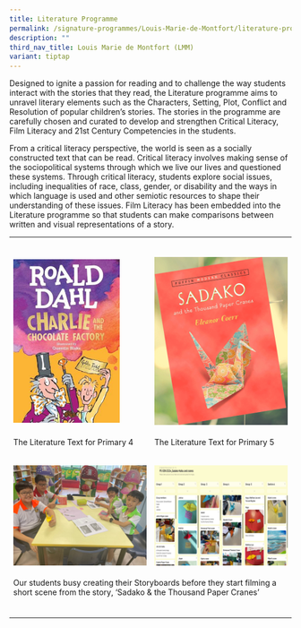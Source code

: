 ```yaml
---
title: Literature Programme
permalink: /signature-programmes/Louis-Marie-de-Montfort/literature-programme/
description: ""
third_nav_title: Louis Marie de Montfort (LMM)
variant: tiptap
---
```

<p>Designed to ignite a passion for reading and to challenge the way students
interact with the stories that they read, the Literature programme aims
to unravel literary elements such as the Characters, Setting, Plot, Conflict
and Resolution of popular children’s stories. The stories in the programme
are carefully chosen and curated to develop and strengthen Critical Literacy,
Film Literacy and 21st Century Competencies in the students.</p>
<p>From a critical literacy perspective, the world is seen as a socially
constructed text that can be read. Critical literacy involves making sense
of the sociopolitical systems through which we live our lives and questioned
these systems. Through critical literacy, students explore social issues,
including inequalities of race, class, gender, or disability and the ways
in which language is used and other semiotic resources to shape their understanding
of these issues. Film Literacy has been embedded into the Literature programme
so that students can make comparisons between written and visual representations
of a story.</p>
<p></p>
<table>
<tbody>
<tr>
<td rowspan="1" colspan="1">
<p></p>
</td>
<td rowspan="1" colspan="1">
<p></p>
</td>
</tr>
<tr>
<td rowspan="1" colspan="1">
<p></p>
<div class="isomer-image-wrapper">
<img style="width: 80%;" height="auto" width="100%" alt="" src="/images/literaturep4.jpg">
</div>
</td>
<td rowspan="1" colspan="1">
<p></p>
<div class="isomer-image-wrapper">
<img style="width: 100%" height="auto" width="100%" alt="" src="/images/literaturep5.png">
</div>
</td>
</tr>
<tr>
<td rowspan="1" colspan="1">
<p>The Literature Text for Primary 4</p>
</td>
<td rowspan="1" colspan="1">
<p>The Literature Text for Primary 5</p>
</td>
</tr>
<tr>
<td rowspan="1" colspan="1">
<p></p>
<div class="isomer-image-wrapper">
<img style="width: 100%" height="auto" width="100%" alt="" src="/images/showcasep5.jpg">
</div>
</td>
<td rowspan="1" colspan="1">
<p></p>
<div class="isomer-image-wrapper">
<img style="width: 100%" height="auto" width="100%" alt="" src="/images/showcasep52.jpg">
</div>
</td>
</tr>
<tr>
<td rowspan="1" colspan="2">
<p>Our students busy creating their Storyboards before they start filming
a short scene from the story, ‘Sadako &amp; the Thousand Paper Cranes’</p>
</td>
</tr>
<tr>
<td rowspan="1" colspan="1">
<p></p>
</td>
<td rowspan="1" colspan="1">
<p></p>
</td>
</tr>
</tbody>
</table>
<p></p>